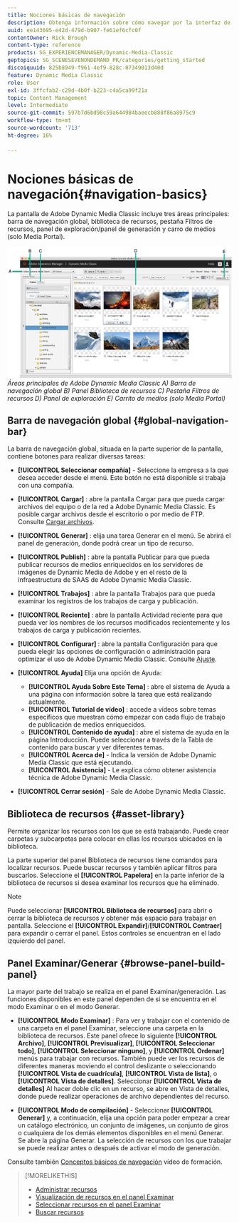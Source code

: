 ```yaml
---
title: Nociones básicas de navegación
description: Obtenga información sobre cómo navegar por la interfaz de usuario de Adobe Dynamic Media Classic.
uuid: ee143695-e42d-479d-b907-fe61ef6cfc0f
contentOwner: Rick Brough
content-type: reference
products: SG_EXPERIENCEMANAGER/Dynamic-Media-Classic
geptopics: SG_SCENESEVENONDEMAND_PK/categories/getting_started
discoiquuid: 825b8949-f961-4ef9-828c-07349013d40d
feature: Dynamic Media Classic
role: User
exl-id: 3ffcfab2-c29d-4b0f-b223-c4a5ca99f21a
topic: Content Management
level: Intermediate
source-git-commit: 597b7d6bd98c59a644984baeecb888f86a8975c9
workflow-type: tm+mt
source-wordcount: '713'
ht-degree: 16%

---
```


# Nociones básicas de navegación{#navigation-basics}

La pantalla de Adobe Dynamic Media Classic incluye tres áreas principales: barra de navegación global, biblioteca de recursos, pestaña Filtros de recursos, panel de exploración/panel de generación y carro de medios (solo Media Portal).

![Conceptos básicos de navegación](/help/using/assets/gs_navigation_basics_popup_popup.png)
*Áreas principales de Adobe Dynamic Media Classic*
*A) Barra de navegación global B) Panel Biblioteca de recursos C) Pestaña Filtros de recursos D) Panel de exploración E) Carrito de medios (solo Media Portal)*

## Barra de navegación global {#global-navigation-bar}

La barra de navegación global, situada en la parte superior de la pantalla, contiene botones para realizar diversas tareas:

* **[!UICONTROL Seleccionar compañía]** - Seleccione la empresa a la que desea acceder desde el menú. Este botón no está disponible si trabaja con una compañía.

* **[!UICONTROL Cargar]** : abre la pantalla Cargar para que pueda cargar archivos del equipo o de la red a Adobe Dynamic Media Classic. Es posible cargar archivos desde el escritorio o por medio de FTP. Consulte [Cargar archivos](/help/using/uploading-files.md).

* **[!UICONTROL Generar]** : elija una tarea Generar en el menú. Se abrirá el panel de generación, donde podrá crear un tipo de recurso.

* **[!UICONTROL Publish]** : abre la pantalla Publicar para que pueda publicar recursos de medios enriquecidos en los servidores de imágenes de Dynamic Media de Adobe y en el resto de la infraestructura de SAAS de Adobe Dynamic Media Classic.

* **[!UICONTROL Trabajos]** : abre la pantalla Trabajos para que pueda examinar los registros de los trabajos de carga y publicación.

* **[!UICONTROL Reciente]** : abre la pantalla Actividad reciente para que pueda ver los nombres de los recursos modificados recientemente y los trabajos de carga y publicación recientes.

* **[!UICONTROL Configurar]** : abre la pantalla Configuración para que pueda elegir las opciones de configuración o administración para optimizar el uso de Adobe Dynamic Media Classic. Consulte [Ajuste](/help/using/setup-basics.md).

* **[!UICONTROL Ayuda]** Elija una opción de Ayuda:

   * **[!UICONTROL Ayuda Sobre Este Tema]** : abre el sistema de Ayuda a una página con información sobre la tarea que está realizando actualmente.
   * **[!UICONTROL Tutorial de vídeo]** : accede a vídeos sobre temas específicos que muestran cómo empezar con cada flujo de trabajo de publicación de medios enriquecidos.
   * **[!UICONTROL Contenido de ayuda]** : abre el sistema de ayuda en la página Introducción. Puede seleccionar a través de la Tabla de contenido para buscar y ver diferentes temas.
   * **[!UICONTROL Acerca de]** - Indica la versión de Adobe Dynamic Media Classic que está ejecutando.
   * **[!UICONTROL Asistencia]** - Le explica cómo obtener asistencia técnica de Adobe Dynamic Media Classic.

* **[!UICONTROL Cerrar sesión]** - Sale de Adobe Dynamic Media Classic.

## Biblioteca de recursos {#asset-library}

Permite organizar los recursos con los que se está trabajando. Puede crear carpetas y subcarpetas para colocar en ellas los recursos ubicados en la biblioteca.

La parte superior del panel Biblioteca de recursos tiene comandos para localizar recursos. Puede buscar recursos y también aplicar filtros para buscarlos. Seleccione el **[!UICONTROL Papelera]** en la parte inferior de la biblioteca de recursos si desea examinar los recursos que ha eliminado.

>[!NOTE]
>
>Puede seleccionar **[!UICONTROL Biblioteca de recursos]** para abrir o cerrar la biblioteca de recursos y obtener más espacio para trabajar en pantalla. Seleccione el **[!UICONTROL Expandir]**/**[!UICONTROL Contraer]** para expandir o cerrar el panel. Estos controles se encuentran en el lado izquierdo del panel.

## Panel Examinar/Generar {#browse-panel-build-panel}

La mayor parte del trabajo se realiza en el panel Examinar/generación. Las funciones disponibles en este panel dependen de si se encuentra en el modo Examinar o en el modo Generar.

* **[!UICONTROL Modo Examinar]** : Para ver y trabajar con el contenido de una carpeta en el panel Examinar, seleccione una carpeta en la biblioteca de recursos. Este panel ofrece lo siguiente **[!UICONTROL Archivo]**, **[!UICONTROL Previsualizar]**, **[!UICONTROL Seleccionar todo]**, **[!UICONTROL Seleccionar ninguno]**, y **[!UICONTROL Ordenar]** menús para trabajar con recursos. También puede ver los recursos de diferentes maneras moviendo el control deslizante o seleccionando **[!UICONTROL Vista de cuadrícula]**, **[!UICONTROL Vista de lista]**, o **[!UICONTROL Vista de detalles]**. Seleccionar **[!UICONTROL Vista de detalles]** Al hacer doble clic en un recurso, se abre en Vista de detalles, donde puede realizar operaciones de archivo dependientes del recurso.

* **[!UICONTROL Modo de compilación]** - Seleccionar **[!UICONTROL Generar]** y, a continuación, elija una opción para poder empezar a crear un catálogo electrónico, un conjunto de imágenes, un conjunto de giros o cualquiera de los demás elementos disponibles en el menú Generar. Se abre la página Generar. La selección de recursos con los que trabajar se puede realizar antes o después de activar el modo de generación.

Consulte también [Conceptos básicos de navegación](https://s7d5.scene7.com/s7viewers/html5/VideoViewer.html?videoserverurl=https://s7d5.scene7.com/is/content/&amp;emailurl=https://s7d5.scene7.com/s7/emailFriend&amp;serverUrl=https://s7d5.scene7.com/is/image/&amp;config=Scene7SharedAssets/Universal_HTML5_Video&amp;contenturl=https://s7d5.scene7.com/skins/&amp;asset=S7tutorials/571_Navigation%20Basics_converted%20renamed_Getting%20Started-AVS) vídeo de formación.

>[!MORELIKETHIS]
>
>* [Administrar recursos](about-managing-assets.md)
>* [Visualización de recursos en el panel Examinar](viewing-assets-browse-panel.md#viewing_assets_in_the_browse_panel)
>* [Seleccionar recursos en el panel Examinar](selecting-assets-browse-panel.md#selecting_assets_in_the_browse_panel)
>* [Buscar recursos](searching-assets.md#searching_assets)
